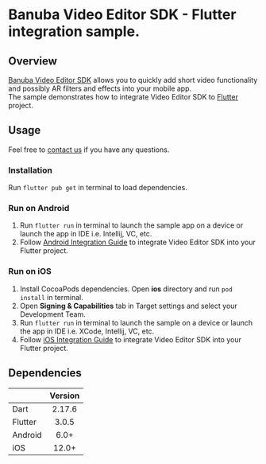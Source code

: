 # Banuba Video Editor SDK - Flutter integration sample.

## Overview
[Banuba Video Editor SDK](https://www.banuba.com/video-editor-sdk) allows you to quickly add short video functionality and possibly AR filters and effects into your mobile app.  
The sample demonstrates how to integrate Video Editor SDK to [Flutter](https://flutter.dev/) project.

## Usage
Feel free to [contact us](https://www.banuba.com/faq/kb-tickets/new) if you have any questions.

### Installation
Run ```flutter pub get``` in terminal to load dependencies.

### Run on Android
1. Run ```flutter run``` in terminal to launch the sample app on a device or launch the app in IDE i.e. Intellij, VC, etc.
2. Follow [Android Integration Guide](mddocs/android_integration.md) to integrate Video Editor SDK into your Flutter project.

### Run on iOS
1. Install CocoaPods dependencies. Open **ios** directory and run ```pod install``` in terminal.
2. Open **Signing & Capabilities** tab in Target settings and select your Development Team.
3. Run ```flutter run``` in terminal to launch the sample on a device or launch the app in IDE i.e. XCode, Intellij, VC, etc.
4. Follow [iOS Integration Guide](mddocs/ios_integration.md) to integrate Video Editor SDK into your Flutter project.

## Dependencies
|       |   Version | 
| --------- |:---------:| 
| Dart      | 2.17.6    | 
| Flutter   | 3.0.5     |
| Android      |  6.0+   |
| iOS          |  12.0+  |